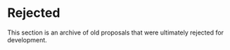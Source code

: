 # Rejected

This section is an archive of old proposals that were ultimately rejected for development.
